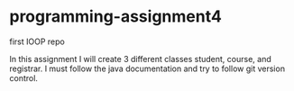 # programming-assignment4
first IOOP repo

In this assignment I will create 3 different classes student, course, and registrar.
I must follow the java documentation and try to follow git version control.
